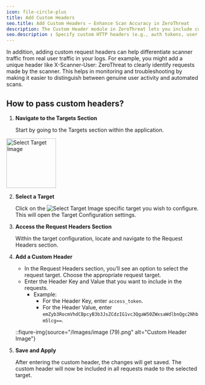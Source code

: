 ```yaml
---
icon: file-circle-plus
title: Add Custom Headers
seo.title: Add Custom Headers – Enhance Scan Accuracy in ZeroThreat
description: The Custom Header module in ZeroThreat lets you include custom HTTP headers to interact with the back-end properly, such as authorization tokens, API keys, or content types. This setting ensures that those headers are sent with the requests, allowing the scanner to communicate with the application in the same way a legitimate user or service would.
seo.description : Specify custom HTTP headers (e.g., auth tokens, user agents) for your scan targets to mimic real traffic and uncover deeper vulnerabilities.
---
```


In addition, adding custom request headers can help differentiate scanner traffic from real user traffic in your logs. For example, you might add a unique header like X-Scanner-User: ZeroThreat to clearly identify requests made by the scanner. This helps in monitoring and troubleshooting by making it easier to distinguish between genuine user activity and automated scans. 

## How to pass custom headers?

1. **Navigate to the Targets Section**

   Start by going to the Targets section within the application. 
   
<img src="/Images/image (77).png" alt="Select Target Image" width="130px">
   <!-- ![Target Section Image](/Images/image%20(77).png) -->

2. **Select a Target**

   Click on the <span><img src="/Images/image (78).png" alt="Select Target Image"></span> specific target you wish to configure. This will open the Target Configuration settings.

3. **Access the Request Headers Section**

   Within the target configuration, locate and navigate to the Request Headers section.

4. **Add a Custom Header**

   - In the Request Headers section, you’ll see an option to select the request target. Choose the appropriate request target.
   - Enter the Header Key and Value that you want to include in the requests.
     - Example:
       - For the Header Key, enter `access_token`.
       - For the Header Value, enter `emZyb3RocmVhdCBpcyB3b3JsZCdzIG1vc3QgaW50ZWxsaWdlbnQgc2Nhbm5lcg==`.

   ::fiqure-img{source="/Images/image (79).png" alt="Custom Header Image"}

   <!--![Custom Header Image](/Images/image%20(79).png) -->
   <!-- :: -->

5. **Save and Apply**

   After entering the custom header, the changes will get saved. The custom header will now be included in all requests made to the selected target.

